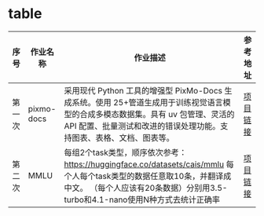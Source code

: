 # table

| 序号         | 作业名称 | 作业描述 | 参考地址                                              |
|------------|----------|----------|---------------------------------------------------|
| 第一次        | pixmo-docs | 采用现代 Python 工具的增强型 PixMo-Docs 生成系统。使用 25+管道生成用于训练视觉语言模型的合成多模态数据集。具有 uv 包管理、灵活的 API 配置、批量测试和改进的错误处理功能。支持图表、表格、文档、图表等。 | [项目链接](https://github.com/sxwanggit126/pixmo-docs-debug)             |
| 第二次        |  MMLU | 每组2个task类型，顺序依次参考：https://huggingface.co/datasets/cais/mmlu 每个人每个task类型的数据任意取10条，并翻译成中文。 （每个人应该有20条数据）分别用3.5-turbo和4.1-nano使用N种方式去统计正确率 | [项目链接](https://example.com/writing-guide)         |
